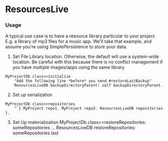 # ResourcesLive

### Usage
A typical use case is to have a resource library particular to your project. E.g. a library of mp3 files for a music app. We'll take that example, and assume you're using SimplePersistence to store your data.
1. Set File Library location. Otherwise, the default will use a system-wide location. Be careful with this because there is no conflict management if you have multiple images/apps using the same library
```
MyProjectDb class>>initialize
	"Add the following line *before* you send #restoreLastBackup"
	ResourcesLiveDB backupDirectoryParent: self backupDirectoryParent.
```
2. Set up serialization
```
MyProjectDb class>>repositories
	^ { MyProject repo1. MyProject repo2. ResourcesLiveDB repositories }.
```
3. Set Up materialization
MyProjectDb class>>restoreRepositories: someRepositories
	...
	ResourcesLiveDB restoreRepositories: someRepositories last
